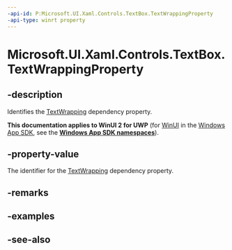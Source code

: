 ```yaml
---
-api-id: P:Microsoft.UI.Xaml.Controls.TextBox.TextWrappingProperty
-api-type: winrt property
---
```


<!-- Property syntax
public Windows.UI.Xaml.DependencyProperty TextWrappingProperty { get; }
-->

# Microsoft.UI.Xaml.Controls.TextBox.TextWrappingProperty

## -description
Identifies the [TextWrapping](textbox_textwrapping.md) dependency property.

**This documentation applies to WinUI 2 for UWP** (for [WinUI](/windows/apps/winui/winui3/) in the [Windows App SDK](/windows/apps/windows-app-sdk/), see the **[Windows App SDK namespaces](/windows/windows-app-sdk/api/winrt/)**).

## -property-value
The identifier for the [TextWrapping](textbox_textwrapping.md) dependency property.

## -remarks

## -examples

## -see-also
